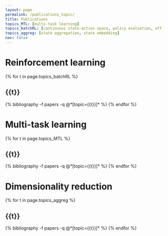 ```yaml
---
layout: page
permalink: /publications_topic/
title: Publications
topics_MTL: [multi-task learning]
topics_batchRL: [continuous state-action space, policy evaluation, off-line reinforcement learning]
topics_aggreg: [state aggregation, state embedding]
nav: false
---
```


<div class="publications">

<h1>Reinforcement learning</h1>

{% for t in page.topics_batchRL %}
  <h2 class="topic">{{t}}</h2>
  {% bibliography -f papers -q @*[topic={{t}}]* %}
{% endfor %}

<h1>Multi-task learning</h1>

{% for t in page.topics_MTL %}
  <h2 class="topic">{{t}}</h2>
  {% bibliography -f papers -q @*[topic={{t}}]* %}
{% endfor %}


<h1>Dimensionality reduction</h1>

{% for t in page.topics_aggreg %}
  <h2 class="topic">{{t}}</h2>
  {% bibliography -f papers -q @*[topic={{t}}]* %}
{% endfor %}

</div>
